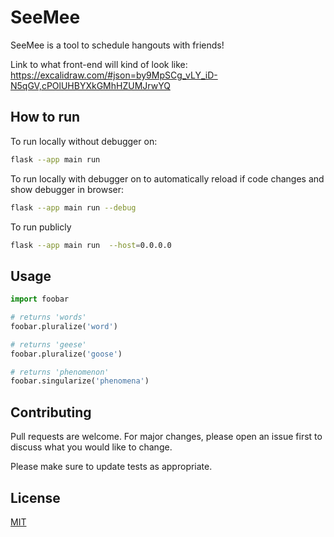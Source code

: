 # SeeMee

SeeMee is a tool to schedule hangouts with friends!

Link to what front-end will kind of look like:
https://excalidraw.com/#json=by9MpSCg_vLY_iD-N5qGV,cPOlUHBYXkGMhHZUMJrwYQ

## How to run

To run locally without debugger on:

```bash
flask --app main run 
```
To run locally with debugger on to automatically reload if code changes and show debugger in browser:
```bash
flask --app main run --debug
```
To run publicly
```bash
flask --app main run  --host=0.0.0.0
```
## Usage

```python
import foobar

# returns 'words'
foobar.pluralize('word')

# returns 'geese'
foobar.pluralize('goose')

# returns 'phenomenon'
foobar.singularize('phenomena')
```

## Contributing

Pull requests are welcome. For major changes, please open an issue first
to discuss what you would like to change.

Please make sure to update tests as appropriate.

## License

[MIT](https://choosealicense.com/licenses/mit/)
